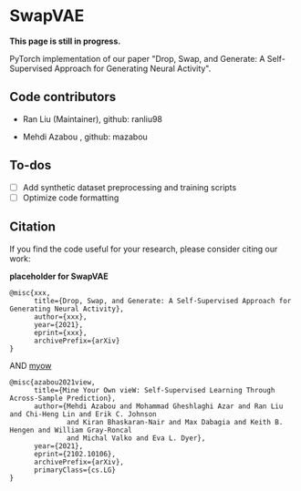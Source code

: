# SwapVAE

**This page is still in progress.**

PyTorch implementation of our paper "Drop, Swap, and Generate: A Self-Supervised Approach for Generating Neural Activity".


## Code contributors

- Ran Liu (Maintainer), github: ranliu98

- Mehdi Azabou , github: mazabou

## To-dos

- [ ] Add synthetic dataset preprocessing and training scripts
- [ ] Optimize code formatting

## Citation
If you find the code useful for your research, please consider citing our work:

**placeholder for SwapVAE**

```
@misc{xxx,
      title={Drop, Swap, and Generate: A Self-Supervised Approach for Generating Neural Activity}, 
      author={xxx},
      year={2021},
      eprint={xxx},
      archivePrefix={arXiv}
}
```

AND [myow](https://github.com/nerdslab/myow)

```
@misc{azabou2021view,
      title={Mine Your Own vieW: Self-Supervised Learning Through Across-Sample Prediction}, 
      author={Mehdi Azabou and Mohammad Gheshlaghi Azar and Ran Liu and Chi-Heng Lin and Erik C. Johnson 
              and Kiran Bhaskaran-Nair and Max Dabagia and Keith B. Hengen and William Gray-Roncal 
              and Michal Valko and Eva L. Dyer},
      year={2021},
      eprint={2102.10106},
      archivePrefix={arXiv},
      primaryClass={cs.LG}
}
```
